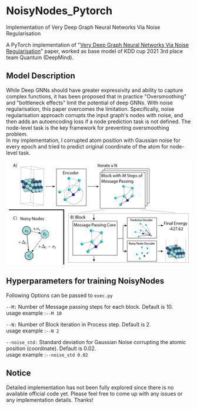 # NoisyNodes_Pytorch
Implementation of Very Deep Graph Neural Networks Via Noise Regularisation

A PyTorch implementation of "<a href="https://arxiv.org/abs/2106.07971">Very Deep Graph Neural Networks Via Noise Regularisation</a>" paper, worked as base model of KDD cup 2021 3rd place team Quantum (DeepMind).


## Model Description
While Deep GNNs should have greater expressivity and ability to capture complex functions, it has been proposed that in practice "Oversmoothing" and "bottleneck effects" limit the potential of deep GNNs. With noise regularisation, this paper overcomes the limitation. Specifically, noise regularisation approach corrupts the input graph's nodes with noise, and then adds an autoencoding loss if a node prediction task is not defined. The node-level task is the key framework for preventing oversmoothing problem.   
In my implementation, I corrupted atom position with Gaussian noise for every epoch and tried to predict original coordinate of the atom for node-level task.

<img src="img/image.png" width="700px"></img>


## Hyperparameters for training NoisyNodes
Following Options can be passed to `exec.py`  


`--M:`
Number of Message passing steps for each block. Default is 10.  
usage example :`--M 10`  


`--N:`
Number of Block iteration in Process step. Default is 2.  
usage example :`--N 2`  


`--noise_std:`
Standard deviation for Gaussian Noise corrupting the atomic position (coordinate). Default is 0.02.  
usage example :`--noise_std 0.02`



## Notice
Detailed implementation has not been fully explored since there is no available official code yet. Please feel free to come up with any issues or any implementation details. Thanks! 